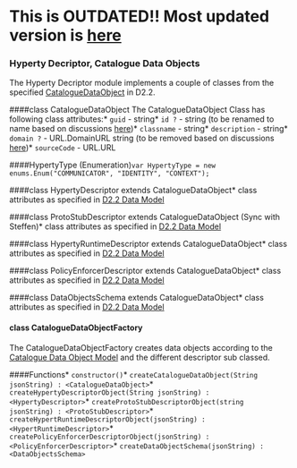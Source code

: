 **This is OUTDATED!! Most updated version is [here](https://github.com/reTHINK-project/dev-service-framework/tree/d3.2-working-docs/docs/specs/service-framework)**
===================================================================================================================================================================

### Hyperty Decriptor, Catalogue Data Objects

The Hyperty Decriptor module implements a couple of classes from the specified [CatalogueDataObject](https://github.com/reTHINK-project/architecture/tree/master/docs/datamodel/hyperty-catalogue) in D2.2.

####class CatalogueDataObject The CatalogueDataObject Class has following class attributes:* `guid` - string* `id ?` - string (to be renamed to name based on discussions [here](https://github.com/reTHINK-project/architecture/issues/64#issuecomment-152624482)\)* `classname` - string* `description` - string* `domain ?` - URL.DomainURL string (to be removed based on discussions [here](https://github.com/reTHINK-project/architecture/issues/64#issuecomment-152624482)\)* `sourceCode` - URL.URL

####HypertyType (Enumeration)`
var HypertyType = new enums.Enum("COMMUNICATOR", "IDENTITY", "CONTEXT");
`

####class HypertyDescriptor extends CatalogueDataObject* class attributes as specified in [D2.2 Data Model](https://github.com/reTHINK-project/architecture/tree/master/docs/datamodel/hyperty-catalogue)

####class ProtoStubDescriptor extends CatalogueDataObject (Sync with Steffen)* class attributes as specified in [D2.2 Data Model](https://github.com/reTHINK-project/architecture/tree/master/docs/datamodel/hyperty-catalogue)

####class HypertyRuntimeDescriptor extends CatalogueDataObject* class attributes as specified in [D2.2 Data Model](https://github.com/reTHINK-project/architecture/tree/master/docs/datamodel/hyperty-catalogue)

####class PolicyEnforcerDescriptor extends CatalogueDataObject* class attributes as specified in [D2.2 Data Model](https://github.com/reTHINK-project/architecture/tree/master/docs/datamodel/hyperty-catalogue)

####class DataObjectsSchema extends CatalogueDataObject* class attributes as specified in [D2.2 Data Model](https://github.com/reTHINK-project/architecture/tree/master/docs/datamodel/hyperty-catalogue)

#### class CatalogueDataObjectFactory

The CatalogueDataObjectFactory creates data objects according to the [Catalogue Data Object Model](https://github.com/reTHINK-project/architecture/tree/master/docs/datamodel/hyperty-catalogue) and the different descriptor sub classed.

####Functions* `constructor()`* `createCatalogueDataObject(String jsonString) : <CatalogueDataObject>`* `createHypertyDescriptorObject(String jsonString) : <HypertyDescriptor>`* `createProtoStubDescriptorObject(string jsonString) : <ProtoStubDescriptor>`* `createHypertRuntimeDescriptorObject(jsonString) : <HypertRuntimeDescriptor>`* `createPolicyEnforcerDescriptorObject(jsonString) : <PolicyEnforcerDescriptor>`* `createDataObjectSchema(jsonString) : <DataObjectsSchema>`
